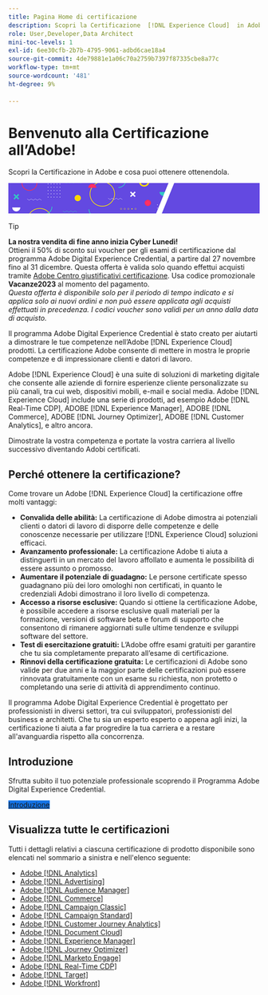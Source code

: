 ```yaml
---
title: Pagina Home di certificazione
description: Scopri la Certificazione  [!DNL Experience Cloud]  in Adobe. Scopri cosa vuol dire ottenere una certificazione.
role: User,Developer,Data Architect
mini-toc-levels: 1
exl-id: 6ee30cfb-2b7b-4795-9061-adbd6cae18a4
source-git-commit: 4de79881e1a06c70a2759b7397f87335cbe8a77c
workflow-type: tm+mt
source-wordcount: '481'
ht-degree: 9%

---
```


# Benvenuto alla Certificazione all’Adobe!

Scopri la Certificazione in Adobe e cosa puoi ottenere ottenendola.

![Banner](/help/certifications/assets/home_banner_smallwide.png)

>[!TIP]
>
>**La nostra vendita di fine anno inizia Cyber Lunedì!**<br>
>Ottieni il 50% di sconto sui voucher per gli esami di certificazione dal programma Adobe Digital Experience Credential, a partire dal 27 novembre fino al 31 dicembre. Questa offerta è valida solo quando effettui acquisti tramite [Adobe Centro giustificativi certificazione](https://market.xvoucher.com/adobe). Usa codice promozionale **Vacanze2023** al momento del pagamento.<br>
><i>Questa offerta è disponibile solo per il periodo di tempo indicato e si applica solo ai nuovi ordini e non può essere applicata agli acquisti effettuati in precedenza. I codici voucher sono validi per un anno dalla data di acquisto.</i>

Il programma Adobe Digital Experience Credential è stato creato per aiutarti a dimostrare le tue competenze nell’Adobe [!DNL Experience Cloud] prodotti. La certificazione Adobe consente di mettere in mostra le proprie competenze e di impressionare clienti e datori di lavoro.

Adobe [!DNL Experience Cloud] è una suite di soluzioni di marketing digitale che consente alle aziende di fornire esperienze cliente personalizzate su più canali, tra cui web, dispositivi mobili, e-mail e social media. Adobe [!DNL Experience Cloud] include una serie di prodotti, ad esempio Adobe [!DNL Real-Time CDP], ADOBE [!DNL Experience Manager], ADOBE [!DNL Commerce], ADOBE [!DNL Journey Optimizer], ADOBE [!DNL Customer Analytics], e altro ancora.

Dimostrate la vostra competenza e portate la vostra carriera al livello successivo diventando Adobi certificati.

## Perché ottenere la certificazione?

Come trovare un Adobe [!DNL Experience Cloud] la certificazione offre molti vantaggi:

* **Convalida delle abilità:** La certificazione di Adobe dimostra ai potenziali clienti o datori di lavoro di disporre delle competenze e delle conoscenze necessarie per utilizzare [!DNL Experience Cloud] soluzioni efficaci.
* **Avanzamento professionale:** La certificazione Adobe ti aiuta a distinguerti in un mercato del lavoro affollato e aumenta le possibilità di essere assunto o promosso.
* **Aumentare il potenziale di guadagno:** Le persone certificate spesso guadagnano più dei loro omologhi non certificati, in quanto le credenziali Adobi dimostrano il loro livello di competenza.
* **Accesso a risorse esclusive:** Quando si ottiene la certificazione Adobe, è possibile accedere a risorse esclusive quali materiali per la formazione, versioni di software beta e forum di supporto che consentono di rimanere aggiornati sulle ultime tendenze e sviluppi software del settore.
* **Test di esercitazione gratuiti:** L’Adobe offre esami gratuiti per garantire che tu sia completamente preparato all’esame di certificazione.
* **Rinnovi della certificazione gratuita:** Le certificazioni di Adobe sono valide per due anni e la maggior parte delle certificazioni può essere rinnovata gratuitamente con un esame su richiesta, non protetto o completando una serie di attività di apprendimento continuo.

Il programma Adobe Digital Experience Credential è progettato per professionisti in diversi settori, tra cui sviluppatori, professionisti del business e architetti. Che tu sia un esperto esperto o appena agli inizi, la certificazione ti aiuta a far progredire la tua carriera e a restare all&#39;avanguardia rispetto alla concorrenza.

## Introduzione

Sfrutta subito il tuo potenziale professionale scoprendo il Programma Adobe Digital Experience Credential.

<a href="https://experienceleague.adobe.com/docs/certification/certification/getting-started.html" target="_blank" class="spectrum-Button spectrum-Button--fill spectrum-Button--accent spectrum-Button--sizeM is-margin-bottom-big-big at-element-click-tracking" style="background-color:#1473E6"><span class="spectrum-Button-label has-no-wrap">Introduzione</span></a>


## Visualizza tutte le certificazioni

Tutti i dettagli relativi a ciascuna certificazione di prodotto disponibile sono elencati nel sommario a sinistra e nell&#39;elenco seguente:

* [Adobe [!DNL Analytics]](/help/certifications/aa/aa-overview.md)
* [Adobe [!DNL Advertising]](/help/certifications/aac/aac-overview.md)
* [Adobe [!DNL Audience Manager]](/help/certifications/aam/aam-overview.md)
* [Adobe [!DNL Commerce]](/help/certifications/ac/ac-overview.md)
* [Adobe [!DNL Campaign Classic]](/help/certifications/acc/acc-overview.md)
* [Adobe [!DNL Campaign Standard]](/help/certifications/acs/acs-overview.md)
* [Adobe [!DNL Customer Journey Analytics]](/help/certifications/acja/acja-overview.md)
* [Adobe [!DNL Document Cloud]](/help/certifications/adc/adc-overview.md)
* [Adobe [!DNL Experience Manager]](/help/certifications/aem/aem-overview.md)
* [Adobe [!DNL Journey Optimizer]](/help/certifications/ajo/ajo-overview.md)
* [Adobe [!DNL Marketo Engage]](/help/certifications/ame/ame-overview.md)
* [Adobe [!DNL Real-Time CDP]](/help/certifications/rtcdp/rtcdp-overview.md)
* [Adobe [!DNL Target]](/help/certifications/at/at-overview.md)
* [Adobe [!DNL Workfront]](/help/certifications/aw/aw-overview.md)
